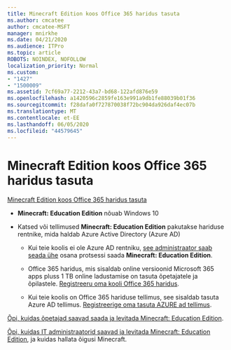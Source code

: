 ```yaml
---
title: Minecraft Edition koos Office 365 haridus tasuta
ms.author: cmcatee
author: cmcatee-MSFT
manager: mnirkhe
ms.date: 04/21/2020
ms.audience: ITPro
ms.topic: article
ROBOTS: NOINDEX, NOFOLLOW
localization_priority: Normal
ms.custom:
- "1427"
- "1500009"
ms.assetid: 7cf69a77-2212-43a7-bd68-122afd876e59
ms.openlocfilehash: a1420596c2859fe163e991a9db1fe88039b01f36
ms.sourcegitcommit: f28dafa0f727870038f72bc904da926daf4ec07b
ms.translationtype: MT
ms.contentlocale: et-EE
ms.lasthandoff: 06/05/2020
ms.locfileid: "44579645"
---
```

# <a name="minecraft-edition-with-office-365-education-for-free"></a>Minecraft Edition koos Office 365 haridus tasuta

[Minecraft Edition koos Office 365 haridus tasuta](https://docs.microsoft.com/education/windows/get-minecraft-for-education)
  
- **Minecraft: Education Edition** nõuab Windows 10

- Katsed või tellimused **Minecraft: Education Edition** pakutakse hariduse rentnike, mida haldab Azure Active Directory (Azure AD)

  - Kui teie koolis ei ole Azure AD rentniku, [see administraator saab seada ühe](https://docs.microsoft.com/education/windows/school-get-minecraft) osana protsessi saada **Minecraft: Education Edition**.

  - Office 365 haridus, mis sisaldab online versioonid Microsoft 365 apps pluss 1 TB online ladustamise on tasuta õpetajatele ja õpilastele. [Registreeru oma kooli Office 365 haridus](https://products.office.com/academic/office-365-education-plan).

  - Kui teie koolis on Office 365 hariduse tellimus, see sisaldab tasuta Azure AD tellimus. [Registreerige oma tasuta AZURE ad tellimus](https://msdn.microsoft.com/library/windows/hardware/mt703369%28v=vs.85%29.aspx).

[Õpi, kuidas õpetajad saavad saada ja levitada Minecraft: Education Edition](https://docs.microsoft.com/education/windows/teacher-get-minecraft).
  
[Õpi, kuidas IT administraatorid saavad ja levitada Minecraft: Education Edition](https://docs.microsoft.com/education/windows/school-get-minecraft), ja kuidas hallata õigusi Minecraft.